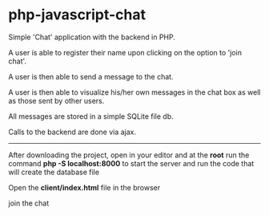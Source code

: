 # php-javascript-chat

Simple 'Chat' application with the backend in PHP.

A user is able to register their name upon clicking on the option to 'join chat'.

A user is then able to send a message to the chat.



A user is then able to visualize his/her own messages in the chat box as well as those sent by other users.

All messages are stored in a simple SQLite file db.



Calls to the backend are done via ajax.

________

After downloading the project, open in your editor and at the __root__ run the command __php -S localhost:8000__ to start the server and run the code that will create the database file

Open the __client/index.html__ file in the browser

join the chat
